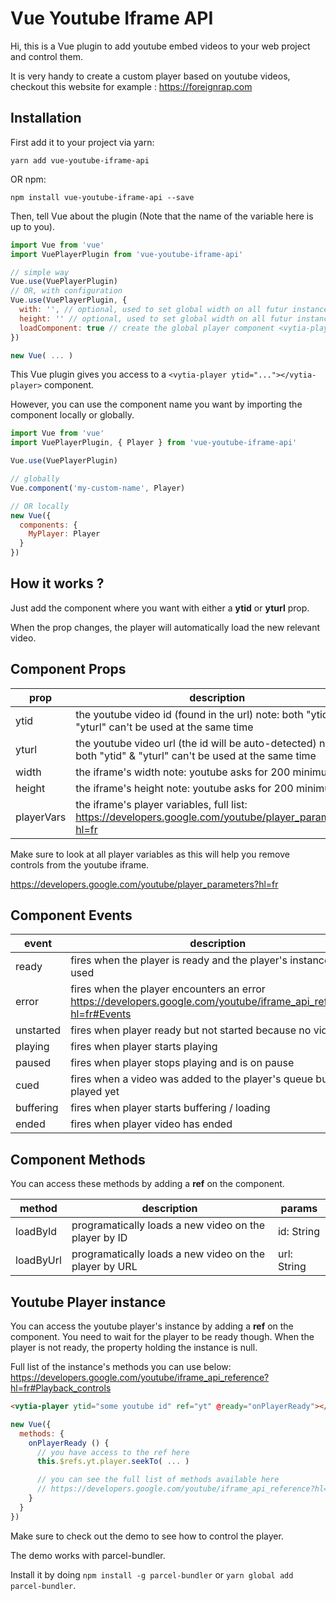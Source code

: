 # Vue Youtube Iframe API

Hi, this is a Vue plugin to add youtube embed videos to your web project and control them.

It is very handy to create a custom player based on youtube videos, checkout this website for example :
https://foreignrap.com

## Installation

First add it to your project via yarn:

`yarn add vue-youtube-iframe-api`

OR npm:

`npm install vue-youtube-iframe-api --save`

Then, tell Vue about the plugin (Note that the name of the variable here is up to you).

```javascript
import Vue from 'vue'
import VuePlayerPlugin from 'vue-youtube-iframe-api'

// simple way
Vue.use(VuePlayerPlugin)
// OR, with configuration
Vue.use(VuePlayerPlugin, {
  with: '', // optional, used to set global width on all futur instance
  height: '' // optional, used to set global width on all futur instance
  loadComponent: true // create the global player component <vytia-player></vytia-player>
})

new Vue( ... )
```

This Vue plugin gives you access to a `<vytia-player ytid="..."></vytia-player>` component.

However, you can use the component name you want by importing the component locally or globally.

```javascript
import Vue from 'vue'
import VuePlayerPlugin, { Player } from 'vue-youtube-iframe-api'

Vue.use(VuePlayerPlugin)

// globally
Vue.component('my-custom-name', Player)

// OR locally
new Vue({
  components: {
    MyPlayer: Player
  }
})
```

## How it works ?

Just add the component where you want with either a **ytid** or **yturl** prop.

When the prop changes, the player will automatically load the new relevant video.

## Component Props

| prop       | description                                                                                                  | type            | default |
|------------|--------------------------------------------------------------------------------------------------------------|-----------------|---------|
| ytid       | the youtube video id (found in the url) note: both "ytid" & "yturl" can't be used at the same time               | String          | null    |
| yturl      | the youtube video url (the id will be auto-detected) note: both "ytid" & "yturl" can't be used at the same time  | String          | null    |
| width      | the iframe's width note: youtube asks for 200 minimum                                                        | String | Number | 640     |
| height     | the iframe's height  note: youtube asks for 200 minimum                                                      | String | Number | 360     |
| playerVars | the iframe's player variables, full list: https://developers.google.com/youtube/player_parameters?hl=fr | Object          | {}      |

Make sure to look at all player variables as this will help you remove controls from the youtube iframe.

https://developers.google.com/youtube/player_parameters?hl=fr

## Component Events

| event     | description                                                                                                       |
|-----------|-------------------------------------------------------------------------------------------------------------------|
| ready     | fires when the player is ready and the player's instance can be used                                              |
| error     | fires when the player encounters an error https://developers.google.com/youtube/iframe_api_reference?hl=fr#Events |
| unstarted | fires when player ready but not started because no video                                                          |
| playing   | fires when player starts playing                                                                                  |
| paused    | fires when player stops playing and is on pause                                                                   |
| cued      | fires when a video was added to the player's queue but hasn't played yet                                          |
| buffering | fires when player starts buffering / loading                                                                      |
| ended     | fires when player video has ended                                                                                 |

## Component Methods

You can access these methods by adding a **ref** on the component.

| method    | description                                            | params      |
|-----------|--------------------------------------------------------|-------------|
| loadById  | programatically loads a new video on the player by ID  | id: String  |
| loadByUrl | programatically loads a new video on the player by URL | url: String |

## Youtube Player instance

You can access the youtube player's instance by adding a **ref** on the component.
You need to wait for the player to be ready though.
When the player is not ready, the property holding the instance is null.

Full list of the instance's methods you can use below:
https://developers.google.com/youtube/iframe_api_reference?hl=fr#Playback_controls

```html
<vytia-player ytid="some youtube id" ref="yt" @ready="onPlayerReady"></vytia-player>
```

```javascript
new Vue({
  methods: {
    onPlayerReady () {
      // you have access to the ref here
      this.$refs.yt.player.seekTo( ... )

      // you can see the full list of methods available here
      // https://developers.google.com/youtube/iframe_api_reference?hl=fr#Playback_controls
    }
  }
})
```

Make sure to check out the demo to see how to control the player.

The demo works with parcel-bundler.

Install it by doing `npm install -g parcel-bundler` or `yarn global add parcel-bundler`.
